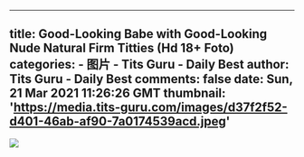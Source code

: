 
---
title: Good-Looking Babe with Good-Looking Nude Natural Firm Titties (Hd 18+ Foto)
categories: 
    - 图片
    - Tits Guru - Daily Best
author: Tits Guru - Daily Best
comments: false
date: Sun, 21 Mar 2021 11:26:26 GMT
thumbnail: 'https://media.tits-guru.com/images/d37f2f52-d401-46ab-af90-7a0174539acd.jpeg'
---

<div>   
<img src="https://media.tits-guru.com/images/d37f2f52-d401-46ab-af90-7a0174539acd.jpeg" referrerpolicy="no-referrer">  
</div>
            